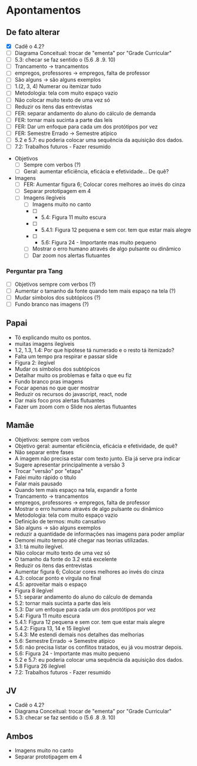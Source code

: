 # Apontamentos

## De fato alterar

- [X] Cadê o 4.2?
- [ ] Diagrama Conceitual: trocar de "ementa" por "Grade Curricular"
- [ ] 5.3: checar se faz sentido o (5.6 .8 .9. 10)
- [ ] Trancamento -> trancamentos
- [ ] empregos, professores -> empregos, falta de professor
- [ ] São alguns -> são alguns exemplos
- [ ] 1.(2, 3, 4) Numerar ou itemizar tudo
- [ ] Metodologia: tela com muito espaço vazio
- [ ] Não colocar muito texto de uma vez só
- [ ] Reduzir os itens das entrevistas
- [ ] FER: separar andamento do aluno do cálculo de demanda
- [ ] FER: tornar mais sucinta a parte das leis
- [ ] FER: Dar um enfoque para cada um dos protótipos por vez
- [ ] FER: Semestre Errado -> Semestre atípico
- [ ] 5.2 e 5.7: eu poderia colocar uma sequência da aquisição dos dados.
- [ ] 7.2: Trabalhos futuros - Fazer resumido
- Objetivos
  - [ ] Sempre com verbos (?)
  - [ ] Geral: aumentar eficiência, eficácia e efetividade... De quê?
- Imagens
  - [ ] FER: Aumentar figura 6; Colocar cores melhores ao invés do cinza
  - [ ] Separar prototipagem em 4
  - [ ] Imagens ilegíveis
    - [ ] Imagens muito no canto
    - [ ] - 5.4: Figura 11 muito escura
    - [ ] - 5.4.1: Figura 12 pequena e sem cor. tem que estar mais alegre
    - [ ] - 5.6: Figura 24 - Importante mas muito pequeno
    - [ ] Mostrar o erro humano através de algo pulsante ou dinâmico
    - [ ] Dar zoom nos alertas flutuantes

### Perguntar pra Tang

- [ ] Objetivos sempre com verbos (?)
- [ ] Aumentar o tamanho da fonte quando tem mais espaço na tela (?)
- [ ] Mudar símbolos dos subtópicos (?)
- [ ] Fundo branco nas imagens (?)

## Papai

- Tô explicando muito os pontos.
- muitas imagens ilegíveis
- 1.2, 1.3, 1.4: Por que hipótese tá numerado e o resto tá itemizado?
- Falta um tempo pra respirar e passar slide
- Figura 2: ilegível
- Mudar os símbolos dos subtópicos
- Detalhar muito os problemas e falta o que eu fiz
- Fundo branco pras imagens
- Focar apenas no que quer mostrar
- Reduzir os recursos do javascript, react, node
- Dar mais foco pros alertas flutuantes
- Fazer um zoom com o Slide nos alertas flutuantes

## Mamãe

- Objetivos: sempre com verbos
- Objetivo geral: aumentar eficiência, eficácia e efetividade, de quê?
- Não separar entre fases
- A imagem não precisa estar com texto junto. Ela já serve pra indicar
- Sugere apresentar principalmente a versão 3
- Trocar "versão" por "etapa"
- Falei muito rápido o título
- Falar mais pausado
- Quando tem mais espaço na tela, expandir a fonte
- Trancamento -> trancamentos
- empregos, professores -> empregos, falta de professor
- Mostrar o erro humano através de algo pulsante ou dinâmico
- Metodologia: tela com muito espaço vazio
- Definição de termos: muito cansativo
- São alguns -> são alguns exemplos
- reduzir a quantidade de informações nas imagens para poder ampliar
- Demorei muito tempo até chegar nas teorias utilizadas.
- 3.1: tá muito ilegível.
- Não colocar muito texto de uma vez só
- O tamanho da fonte do 3.2 está excelente
- Reduzir os itens das entrevistas
- Aumentar figura 6; Colocar cores melhores ao invés do cinza
- 4.3: colocar ponto e vírgula no final
- 4.5: aproveitar mais o espaço
- Figura 8 ilegível
- 5.1: separar andamento do aluno do cálculo de demanda
- 5.2: tornar mais sucinta a parte das leis
- 5.3: Dar um enfoque para cada um dos protótipos por vez
- 5.4: Figura 11 muito escura
- 5.4.1: Figura 12 pequena e sem cor. tem que estar mais alegre
- 5.4.2: Figura 13, 14 e 15 ilegível
- 5.4.3: Me estendi demais nos detalhes das melhorias
- 5.6: Semestre Errado -> Semestre atípico
- 5.6: não precisa listar os conflitos tratados, eu já vou mostrar depois.
- 5.6: Figura 24 - Importante mas muito pequeno
- 5.2 e 5.7: eu poderia colocar uma sequência da aquisição dos dados.
- 5.8 Figura 26 ilegível
- 7.2: Trabalhos futuros - Fazer resumido

## JV

- Cadê o 4.2?
- Diagrama Conceitual: trocar de "ementa" por "Grade Curricular"
- 5.3: checar se faz sentido o (5.6 .8 .9. 10)

## Ambos

- Imagens muito no canto
- Separar prototipagem em 4
